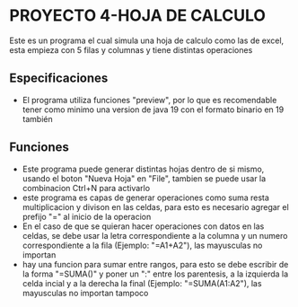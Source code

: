 # PROYECTO 4-HOJA DE CALCULO

Este es un programa el cual simula una hoja de calculo como las de excel, esta empieza con 5 filas y columnas y tiene distintas operaciones

## Especificaciones
- El programa utiliza funciones "preview", por lo que es recomendable tener como minimo una version de java 19 con el formato binario en 19 también

## Funciones
- Este programa puede generar distintas hojas dentro de si mismo, usando el boton "Nueva Hoja" en "File", tambien se puede usar la combinacion Ctrl+N para activarlo
- este programa es capas de generar operaciones como suma resta multiplicacion y divison en las celdas, para esto es necesario agregar el prefijo "=" al inicio de la operacion
- En el caso de que se quieran hacer operaciones con datos en las celdas, se debe usar la letra correspondiente a la columna y un numero correspondiente a la fila (Ejemplo: "=A1+A2"), las mayusculas no importan
- hay una funcion para sumar entre rangos, para esto se debe escribir de la forma "=SUMA()" y poner un ":" entre los parentesis, a la izquierda la celda incial y a la derecha la final (Ejemplo: "=SUMA(A1:A2"), las mayusculas no importan tampoco
  
